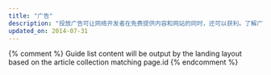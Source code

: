 ```yaml
---
title: "广告"
description: "投放广告可让网络开发者在免费提供内容和网站的同时，还可以获利。了解广告工作原理，以及如何在您的网站中投放自适应广告。"
updated_on: 2014-07-31
---
```


{% comment %}
Guide list content will be output by the landing layout based on the article collection matching page.id
{% endcomment %}

